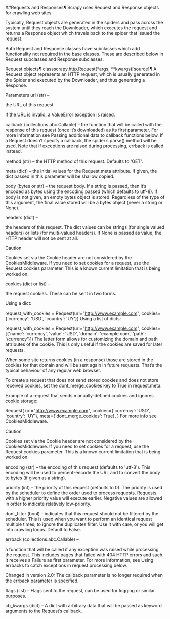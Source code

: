 ##Requests and Responses¶
Scrapy uses Request and Response objects for crawling web sites.

Typically, Request objects are generated in the spiders and pass across the system until they reach the Downloader, which executes the request and returns a Response object which travels back to the spider that issued the request.

Both Request and Response classes have subclasses which add functionality not required in the base classes. These are described below in Request subclasses and Response subclasses.

Request objects¶
classscrapy.http.Request(*args, **kwargs)[source]¶
A Request object represents an HTTP request, which is usually generated in the Spider and executed by the Downloader, and thus generating a Response.

Parameters
url (str) –

the URL of this request

If the URL is invalid, a ValueError exception is raised.

callback (collections.abc.Callable) – the function that will be called with the response of this request (once it’s downloaded) as its first parameter. For more information see Passing additional data to callback functions below. If a Request doesn’t specify a callback, the spider’s parse() method will be used. Note that if exceptions are raised during processing, errback is called instead.

method (str) – the HTTP method of this request. Defaults to 'GET'.

meta (dict) – the initial values for the Request.meta attribute. If given, the dict passed in this parameter will be shallow copied.

body (bytes or str) – the request body. If a string is passed, then it’s encoded as bytes using the encoding passed (which defaults to utf-8). If body is not given, an empty bytes object is stored. Regardless of the type of this argument, the final value stored will be a bytes object (never a string or None).

headers (dict) –

the headers of this request. The dict values can be strings (for single valued headers) or lists (for multi-valued headers). If None is passed as value, the HTTP header will not be sent at all.

Caution

Cookies set via the Cookie header are not considered by the CookiesMiddleware. If you need to set cookies for a request, use the Request.cookies parameter. This is a known current limitation that is being worked on.

cookies (dict or list) –

the request cookies. These can be sent in two forms.

Using a dict:

request_with_cookies = Request(url="http://www.example.com",
                               cookies={'currency': 'USD', 'country': 'UY'})
Using a list of dicts:

request_with_cookies = Request(url="http://www.example.com",
                               cookies=[{'name': 'currency',
                                        'value': 'USD',
                                        'domain': 'example.com',
                                        'path': '/currency'}])
The latter form allows for customizing the domain and path attributes of the cookie. This is only useful if the cookies are saved for later requests.

When some site returns cookies (in a response) those are stored in the cookies for that domain and will be sent again in future requests. That’s the typical behaviour of any regular web browser.

To create a request that does not send stored cookies and does not store received cookies, set the dont_merge_cookies key to True in request.meta.

Example of a request that sends manually-defined cookies and ignores cookie storage:

Request(
    url="http://www.example.com",
    cookies={'currency': 'USD', 'country': 'UY'},
    meta={'dont_merge_cookies': True},
)
For more info see CookiesMiddleware.

Caution

Cookies set via the Cookie header are not considered by the CookiesMiddleware. If you need to set cookies for a request, use the Request.cookies parameter. This is a known current limitation that is being worked on.

encoding (str) – the encoding of this request (defaults to 'utf-8'). This encoding will be used to percent-encode the URL and to convert the body to bytes (if given as a string).

priority (int) – the priority of this request (defaults to 0). The priority is used by the scheduler to define the order used to process requests. Requests with a higher priority value will execute earlier. Negative values are allowed in order to indicate relatively low-priority.

dont_filter (bool) – indicates that this request should not be filtered by the scheduler. This is used when you want to perform an identical request multiple times, to ignore the duplicates filter. Use it with care, or you will get into crawling loops. Default to False.

errback (collections.abc.Callable) –

a function that will be called if any exception was raised while processing the request. This includes pages that failed with 404 HTTP errors and such. It receives a Failure as first parameter. For more information, see Using errbacks to catch exceptions in request processing below.

Changed in version 2.0: The callback parameter is no longer required when the errback parameter is specified.

flags (list) – Flags sent to the request, can be used for logging or similar purposes.

cb_kwargs (dict) – A dict with arbitrary data that will be passed as keyword arguments to the Request’s callback.